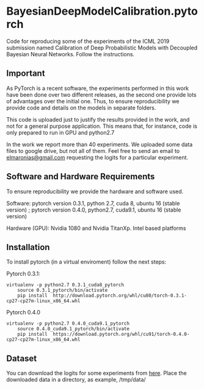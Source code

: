 # BayesianDeepModelCalibration.pytorch
Code for reproducing some of the experiments of the ICML 2019 submission named Calibration of Deep Probabilistic Models with Decoupled Bayesian Neural Networks. Follow the instructions.

## Important

As PyTorch is a recent software, the experiments performed in this work have been done over two different releases, as the second one provide lots of advantages over the initial one. Thus, to ensure reproducibility we provide code and details on the models in separate folders.

This code is uploaded just to justify the results provided in the work, and not for a general purpose application. This means that, for instance, code is only prepared to run in GPU and python2.7

In the work we report more than 40 experiments. We uploaded some data files to google drive, but not all of them. Feel free to send an email to [elmaronias@gmail.com](elmaronias@gmail.com) requesting the logits for a particular experiment.

## Software and Hardware Requirements

To ensure reproducibility we provide the hardware and software used.

Software: pytorch version 0.3.1, python 2.7, cuda 8, ubuntu 16 (stable version) ; pytorch version 0.4.0, python2.7, cuda9.1, ubuntu 16 (stable version)

Hardware (GPU): Nvidia 1080 and Nvidia TitanXp. Intel based platforms

## Installation

To install pytorch (in a virtual enviroment) follow the next steps:

Pytorch 0.3.1:

	virtualenv -p python2.7 0.3.1_cuda8_pytorch
        source 0.3.1_pytorch/bin/activate
        pip install  http://download.pytorch.org/whl/cu80/torch-0.3.1-cp27-cp27m-linux_x86_64.whl


Pytorch 0.4.0
 
	virtualenv -p python2.7 0.4.0_cuda9.1_pytorch
        source 0.4.0_cuda9.1_pytorch/bin/activate
        pip install  https://download.pytorch.org/whl/cu91/torch-0.4.0-cp27-cp27m-linux_x86_64.whl

## Dataset

You can download the logits for some experiments from [here](https://drive.google.com/drive/folders/1uJ06kNMDRGcZ-6xjxHYtqwC6ea4eSGcl?usp=sharing). Place the downloaded data in a directory, as example, /tmp/data/


